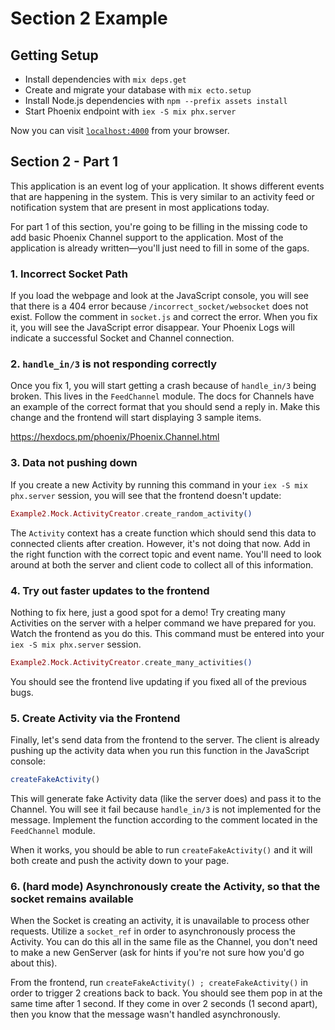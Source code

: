 # Section 2 Example

## Getting Setup

  * Install dependencies with `mix deps.get`
  * Create and migrate your database with `mix ecto.setup`
  * Install Node.js dependencies with `npm --prefix assets install`
  * Start Phoenix endpoint with `iex -S mix phx.server`

Now you can visit [`localhost:4000`](http://localhost:4000) from your browser.

## Section 2 - Part 1

This application is an event log of your application. It shows different events that are happening in
the system. This is very similar to an activity feed or notification system that are present in most
applications today.

For part 1 of this section, you're going to be filling in the missing code to add basic Phoenix Channel
support to the application. Most of the application is already written—you'll just need to fill in some
of the gaps.

### 1. Incorrect Socket Path

If you load the webpage and look at the JavaScript console, you will see that there is a 404 error because
`/incorrect_socket/websocket` does not exist. Follow the comment in `socket.js` and correct the error. When
you fix it, you will see the JavaScript error disappear. Your Phoenix Logs will indicate a successful Socket
and Channel connection.

### 2. `handle_in/3` is not responding correctly
 <!--Add Folder Paths  -->
Once you fix 1, you will start getting a crash because of `handle_in/3` being broken. This lives in the
`FeedChannel` module. The docs for Channels have an example of the correct format that you should send
a reply in. Make this change and the frontend will start displaying 3 sample items.

https://hexdocs.pm/phoenix/Phoenix.Channel.html

### 3. Data not pushing down

If you create a new Activity by running this command in your `iex -S mix phx.server` session, you will see
that the frontend doesn't update:

```elixir
Example2.Mock.ActivityCreator.create_random_activity()
```

The `Activity` context has a create function which should send this data to connected clients after creation.
However, it's not doing that now. Add in the right function with the correct topic and event name. You'll need
to look around at both the server and client code to collect all of this information.

### 4. Try out faster updates to the frontend

Nothing to fix here, just a good spot for a demo! Try creating many Activities on the server with a helper command
we have prepared for you. Watch the frontend as you do this. This command must be entered into
your `iex -S mix phx.server` session.

```elixir
Example2.Mock.ActivityCreator.create_many_activities()
```

You should see the frontend live updating if you fixed all of the previous bugs.

### 5. Create Activity via the Frontend

Finally, let's send data from the frontend to the server. The client is already pushing up the activity data
when you run this function in the JavaScript console:

```javascript
createFakeActivity()
```

This will generate fake Activity data (like the server does) and pass it to the Channel. You will see it fail
because `handle_in/3` is not implemented for the message. Implement the function according to the comment
located in the `FeedChannel` module.

When it works, you should be able to run `createFakeActivity()` and it will both create and push the activity
down to your page.

### 6. (hard mode) Asynchronously create the Activity, so that the socket remains available

When the Socket is creating an activity, it is unavailable to process other requests. Utilize a `socket_ref` in
order to asynchronously process the Activity. You can do this all in the same file as the Channel, you don't need
to make a new GenServer (ask for hints if you're not sure how you'd go about this).

From the frontend, run `createFakeActivity() ; createFakeActivity()` in order to trigger 2 creations back to
back. You should see them pop in at the same time after 1 second. If they come in over 2 seconds (1 second apart),
then you know that the message wasn't handled asynchronously.
